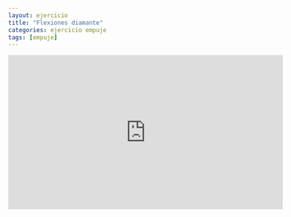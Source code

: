 ```yaml
---
layout: ejercicio
title: "Flexiones diamante"
categories: ejercicio empuje
tags: [empuje]
---
```


<div class="video-responsive">
<iframe width="560" height="315" src="https://www.youtube.com/embed/lOFIjVpeSt0" title="YouTube video player" frameborder="0" allow="accelerometer; autoplay; clipboard-write; encrypted-media; gyroscope; picture-in-picture" allowfullscreen></iframe></div>
